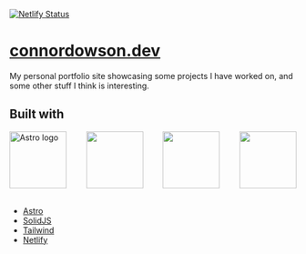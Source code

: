 [![Netlify Status](https://api.netlify.com/api/v1/badges/34926d05-7689-4f07-8d6a-780a47673264/deploy-status)](https://app.netlify.com/sites/connordowsonportfolio/deploys)

# [connordowson.dev](https://connordowson.dev)

My personal portfolio site showcasing some projects I have worked on, and some other stuff I think is interesting.

## Built with

<div style="display: flex; gap: 1em; width: 100%; justify-content: space-between;">
<img width="100" height="auto" src="https://astro.build/assets/press/full-logo-light.png" alt="Astro logo" />
<img width="100" height="auto" src="https://www.solidjs.com/img/logo/with-wordmark/logo.svg" />
<img width="100" height="auto" src="https://raw.githubusercontent.com/tailwindlabs/tailwindcss/HEAD/.github/logo-dark.svg" />
<img width="100" height="auto" src="https://www.netlify.com/v3/img/components/full-logo-light.svg" />

</div>

</br>

- [Astro](https://astro.build/)
- [SolidJS](https://www.solidjs.com/)
- [Tailwind](https://tailwindcss.com/)
- [Netlify](https://www.netlify.com/)
